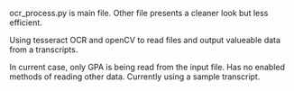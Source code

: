 ocr_process.py is main file. Other file presents a cleaner look but less efficient. 

Using tesseract OCR and openCV to read files and output valueable data from a transcripts. 

In current case, only GPA is being read from the input file. Has no enabled methods of reading other data. 
Currently using a sample transcript. 
